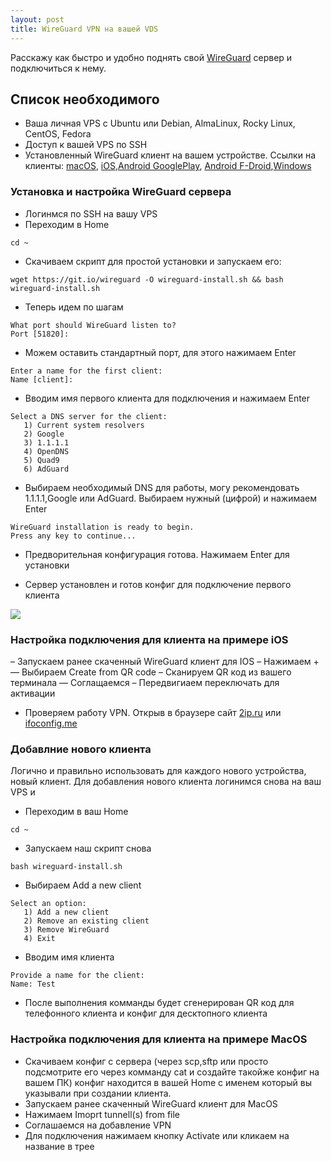 ```yaml
---
layout: post
title: WireGuard VPN на вашей VDS
---
```

Расскажу как быстро и удобно поднять свой [WireGuard](https://www.wireguard.com/) сервер и подключиться к нему.

## Список необходимого 
- Ваша личная VPS c Ubuntu или Debian, AlmaLinux, Rocky Linux, CentOS, Fedora
- Доступ к вашей VPS по SSH
- Установленный WireGuard клиент на вашем устройстве. 
Ссылки на клиенты: [macOS](https://itunes.apple.com/us/app/wireguard/id1451685025?ls=1&mt=12), [iOS](https://itunes.apple.com/us/app/wireguard/id1441195209?ls=1&mt=8),[Android GooglePlay](https://play.google.com/store/apps/details?id=com.wireguard.android), [Android F-Droid](https://f-droid.org/en/packages/com.wireguard.android/),[Windows](https://download.wireguard.com/windows-client/)

### Установка и настройка WireGuard сервера
- Логинмся по SSH на вашу VPS
- Переходим в  Home

```
cd ~
```
- Скачиваем скрипт для простой установки и запускаем его:

```
wget https://git.io/wireguard -O wireguard-install.sh && bash wireguard-install.sh
```

- Теперь идем по шагам

```
What port should WireGuard listen to?
Port [51820]: 
```

- Можем оставить стандартный порт, для этого нажимаем Enter
```
Enter a name for the first client:
Name [client]: 
```
- Вводим имя первого клиента для подключения и нажимаем Enter
```
Select a DNS server for the client:
   1) Current system resolvers
   2) Google
   3) 1.1.1.1
   4) OpenDNS
   5) Quad9
   6) AdGuard
```
- Выбираем необходимый DNS для работы, могу рекомендовать 1.1.1.1,Google или AdGuard. Выбираем нужный (цифрой) и нажимаем Enter
```
WireGuard installation is ready to begin.
Press any key to continue...
```
- Предворительная конфигурация готова. Нажимаем Enter для установки

- Сервер установлен и готов конфиг для подключение первого клиента

![](https://raw.githubusercontent.com/tatarinovms/tatarinovms.github.io/master/images/WG/wg.png)

### Настройка подключения для клиента на примере iOS

– Запускаем ранее скаченный WireGuard клиент для IOS
– Нажимаем + 
— Выбираем Create from QR code
– Сканируем QR код из вашего терминала
— Соглащаемся 
– Передвигиаем переключать для активации
- Проверяем работу VPN. Открыв в браузере сайт [2ip.ru](https://2ip.ru) или [ifoconfig.me](https://ifconfig.me/)

### Добавлние нового клиента
Логично и правильно использовать для каждого нового устройства, новый клиент.
Для добавления нового клиента логинимся снова на ваш VPS и
- Переходим в ваш Home

```
cd ~
```

- Запускаем наш скрипт снова

```
bash wireguard-install.sh
```
- Выбираем Add a new client 

```
Select an option:
   1) Add a new client
   2) Remove an existing client
   3) Remove WireGuard
   4) Exit
```
- Вводим имя клиента

``` 
Provide a name for the client:
Name: Test
```
- После выполнения комманды будет сгенерирован QR код для телефонного клиента и конфиг для десктопного клиента

### Настройка подключения для клиента на примере MacOS
- Cкачиваем конфиг с сервера (через scp,sftp или просто подсмотрите его через комманду cat и создайте такойже конфиг на вашем ПК) конфиг находится в вашей Home с именем который вы указывали при создании клиента. 
- Запускаем ранее скаченный WireGuard клиент для MacOS
- Нажимаем Imoprt tunnell(s) from file 
- Соглашаемся на добавление VPN
- Для подключения нажимаем кнопку Activate или кликаем на название в трее